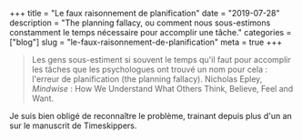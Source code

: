 +++
title = "Le faux raisonnement de planification"
date = "2019-07-28"
description = "The planning fallacy, ou comment nous sous-estimons constamment le temps nécessaire pour accomplir une tâche."
categories = ["blog"]
slug = "le-faux-raisonnement-de-planification"
meta = true
+++


>  Les gens sous-estiment si souvent le temps qu'il faut pour accomplir les tâches que les psychologues ont trouvé un nom pour cela : l'erreur de planification (the planning fallacy).
> Nicholas Epley, _Mindwise_ : How We Understand What Others Think, Believe, Feel and Want.

Je suis bien obligé de reconnaître le problème, trainant depuis plus d'un an sur le manuscrit de Timeskippers.